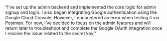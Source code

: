 "I’ve set up the admin backend and implemented the core logic for admin signup and login. I also began integrating Google authentication using the Google Cloud Console. However, I encountered an error when testing it via Postman. For now, I’ve decided to focus on the admin features and will return later to troubleshoot and complete the Google OAuth integration once I resolve the issue related to the secret key."